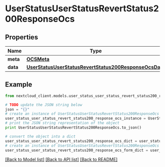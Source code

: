 # UserStatusUserStatusRevertStatus200ResponseOcs


## Properties
Name | Type | Description | Notes
------------ | ------------- | ------------- | -------------
**meta** | [**OCSMeta**](OCSMeta.md) |  | 
**data** | [**UserStatusUserStatusRevertStatus200ResponseOcsData**](UserStatusUserStatusRevertStatus200ResponseOcsData.md) |  | 

## Example

```python
from nextcloud_client.models.user_status_user_status_revert_status200_response_ocs import UserStatusUserStatusRevertStatus200ResponseOcs

# TODO update the JSON string below
json = "{}"
# create an instance of UserStatusUserStatusRevertStatus200ResponseOcs from a JSON string
user_status_user_status_revert_status200_response_ocs_instance = UserStatusUserStatusRevertStatus200ResponseOcs.from_json(json)
# print the JSON string representation of the object
print UserStatusUserStatusRevertStatus200ResponseOcs.to_json()

# convert the object into a dict
user_status_user_status_revert_status200_response_ocs_dict = user_status_user_status_revert_status200_response_ocs_instance.to_dict()
# create an instance of UserStatusUserStatusRevertStatus200ResponseOcs from a dict
user_status_user_status_revert_status200_response_ocs_form_dict = user_status_user_status_revert_status200_response_ocs.from_dict(user_status_user_status_revert_status200_response_ocs_dict)
```
[[Back to Model list]](../README.md#documentation-for-models) [[Back to API list]](../README.md#documentation-for-api-endpoints) [[Back to README]](../README.md)


